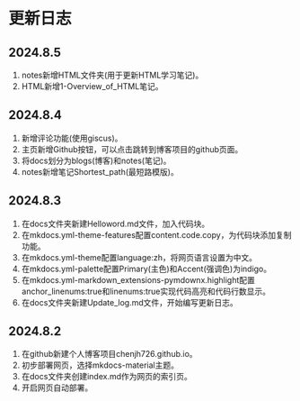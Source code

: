 # 更新日志

## 2024.8.5
1. notes新增HTML文件夹(用于更新HTML学习笔记)。
2. HTML新增1-Overview_of_HTML笔记。

## 2024.8.4
1. 新增评论功能(使用giscus)。
2. 主页新增Github按钮，可以点击跳转到博客项目的github页面。
3. 将docs划分为blogs(博客)和notes(笔记)。
4. notes新增笔记Shortest_path(最短路模版)。

## 2024.8.3
1. 在docs文件夹新建Helloword.md文件，加入代码块。
2. 在mkdocs.yml-theme-features配置content.code.copy，为代码块添加复制功能。
3. 在mkdocs.yml-theme配置language:zh，将网页语言设置为中文。
4. 在mkdocs.yml-palette配置Primary(主色)和Accent(强调色)为indigo。
5. 在mkdocs.yml-markdown_extensions-pymdownx.highlight配置anchor_linenums:true和linenums:true实现代码高亮和代码行数显示。
6. 在docs文件夹新建Update_log.md文件，开始编写更新日志。

## 2024.8.2
1. 在github新建个人博客项目chenjh726.github.io。
2. 初步部署网页，选择mkdocs-material主题。
3. 在docs文件夹创建index.md作为网页的索引页。
4. 开启网页自动部署。

<script src="https://giscus.app/client.js"
    data-repo="chenjh726/chenjh726.github.io"
    data-repo-id="R_kgDOMeZntw"
    data-category="General"
    data-category-id="DIC_kwDOMeZnt84ChYwb"
    data-mapping="pathname"
    data-strict="0"
    data-reactions-enabled="1"
    data-emit-metadata="0"
    data-input-position="bottom"
    data-theme="preferred_color_scheme"
    data-lang="zh-CN"
    crossorigin="anonymous"
    async>
</script>